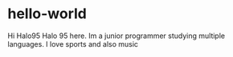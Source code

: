 # hello-world
 Hi Halo95
  Halo 95 here. Im a junior programmer studying multiple languages.
  I love sports and also music
